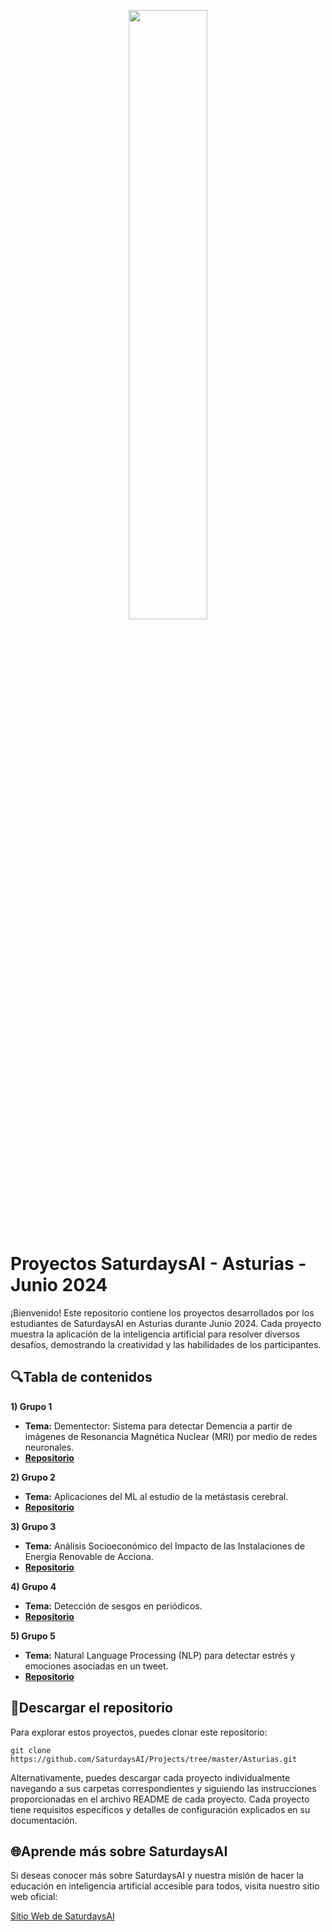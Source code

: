 <p align="center"><img width="50%" src="https://saturdaysai.github.io/saturdaysai/images/logo.png" /></p>

# Proyectos SaturdaysAI - Asturias - Junio 2024

¡Bienvenido! Este repositorio contiene los proyectos desarrollados por los estudiantes de SaturdaysAI en Asturias durante Junio 2024. Cada proyecto muestra la aplicación de la inteligencia artificial para resolver diversos desafíos, demostrando la creatividad y las habilidades de los participantes.

## 🔍Tabla de contenidos

<b>1) Grupo 1</b> 
- <b>Tema:</b> Dementector: Sistema para detectar Demencia a partir de imágenes de Resonancia Magnética Nuclear (MRI) por medio de redes neuronales.
- <b>[Repositorio](https://github.com/SaturdaysAI/Projects/tree/master/Asturias/Dementia_OASIS)</b>

<b>2) Grupo 2</b> 
- <b>Tema:</b> Aplicaciones del ML al estudio de la metástasis cerebral.
- <b>[Repositorio](https://github.com/SaturdaysAI/Projects/tree/master/Asturias/Aplicaciones_del_ML_al_estudio_de_la_met%C3%A1stasis_cerebral)</b>

<b>3) Grupo 3</b> 
- <b>Tema:</b> Análisis Socioeconómico del Impacto de las Instalaciones de Energía Renovable de Acciona.
- <b>[Repositorio](https://github.com/SaturdaysAI/Projects/tree/master/Asturias/An%C3%A1lisis_Socioecon%C3%B3mico_del_Impacto_de_las_Instalaciones_de_Energ%C3%ADa_Renovable_de_Acciona)</b>

<b>4) Grupo 4</b> 
- <b>Tema:</b> Detección de sesgos en periódicos.
- <b>[Repositorio](https://github.com/SaturdaysAI/Projects/tree/master/Asturias/Detecci%C3%B3n_de_sesgos_en_peri%C3%B3dicos)</b>

<b>5) Grupo 5</b> 
- <b>Tema:</b> Natural Language Processing (NLP) para detectar estrés y emociones asociadas en un tweet.
- <b>[Repositorio](https://github.com/SaturdaysAI/Projects/tree/master/Asturias/Natural_Language_Processing_(NLP)_para_detectar_estr%C3%A9s_y_emociones_asociadas_en_un_tweet)</b>

## 💾Descargar el repositorio

Para explorar estos proyectos, puedes clonar este repositorio:
```
git clone https://github.com/SaturdaysAI/Projects/tree/master/Asturias.git
```
Alternativamente, puedes descargar cada proyecto individualmente navegando a sus carpetas correspondientes y siguiendo las instrucciones proporcionadas en el archivo README de cada proyecto.
Cada proyecto tiene requisitos específicos y detalles de configuración explicados en su documentación.

## 🌐Aprende más sobre SaturdaysAI

Si deseas conocer más sobre SaturdaysAI y nuestra misión de hacer la educación en inteligencia artificial accesible para todos, visita nuestro sitio web oficial:

[Sitio Web de SaturdaysAI](https://saturdays.ai/)
